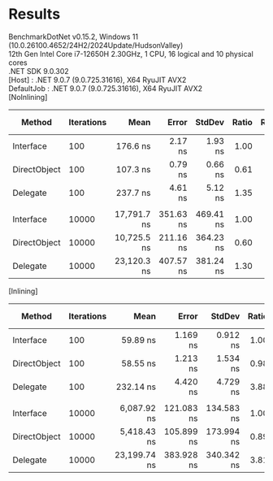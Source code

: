 ﻿# Results

BenchmarkDotNet v0.15.2, Windows 11 (10.0.26100.4652/24H2/2024Update/HudsonValley)\
12th Gen Intel Core i7-12650H 2.30GHz, 1 CPU, 16 logical and 10 physical cores\
.NET SDK 9.0.302\
  [Host]     : .NET 9.0.7 (9.0.725.31616), X64 RyuJIT AVX2\
  DefaultJob : .NET 9.0.7 (9.0.725.31616), X64 RyuJIT AVX2\
[NoInlining]


| Method       | Iterations | Mean        | Error     | StdDev    | Ratio | RatioSD | Allocated | Alloc Ratio |
|------------- |----------- |------------:|----------:|----------:|------:|--------:|----------:|------------:|
| Interface    | 100        |    176.6 ns |   2.17 ns |   1.93 ns |  1.00 |    0.01 |         - |          NA |
| DirectObject | 100        |    107.3 ns |   0.79 ns |   0.66 ns |  0.61 |    0.01 |         - |          NA |
| Delegate     | 100        |    237.7 ns |   4.61 ns |   5.12 ns |  1.35 |    0.03 |         - |          NA |
|              |            |             |           |           |       |         |           |             |
| Interface    | 10000      | 17,791.7 ns | 351.63 ns | 469.41 ns |  1.00 |    0.04 |         - |          NA |
| DirectObject | 10000      | 10,725.5 ns | 211.16 ns | 364.23 ns |  0.60 |    0.03 |         - |          NA |
| Delegate     | 10000      | 23,120.3 ns | 407.57 ns | 381.24 ns |  1.30 |    0.04 |         - |          NA |


[Inlining]

| Method       | Iterations | Mean         | Error      | StdDev     | Ratio | RatioSD | Allocated | Alloc Ratio |
|------------- |----------- |-------------:|-----------:|-----------:|------:|--------:|----------:|------------:|
| Interface    | 100        |     59.89 ns |   1.169 ns |   0.912 ns |  1.00 |    0.02 |         - |          NA |
| DirectObject | 100        |     58.55 ns |   1.213 ns |   1.534 ns |  0.98 |    0.03 |         - |          NA |
| Delegate     | 100        |    232.14 ns |   4.420 ns |   4.729 ns |  3.88 |    0.10 |         - |          NA |
|              |            |              |            |            |       |         |           |             |
| Interface    | 10000      |  6,087.92 ns | 121.083 ns | 134.583 ns |  1.00 |    0.03 |         - |          NA |
| DirectObject | 10000      |  5,418.43 ns | 105.899 ns | 173.994 ns |  0.89 |    0.03 |         - |          NA |
| Delegate     | 10000      | 23,199.74 ns | 383.928 ns | 340.342 ns |  3.81 |    0.10 |         - |          NA |